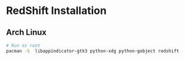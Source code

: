 # RedShift Installation

## Arch Linux

```sh
# Run as root
pacman -S  libappindicator-gtk3 python-xdg python-gobject redshift
```
